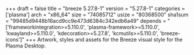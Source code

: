 +++
draft = false
title = "breeze 5.27.8-1"
version = "5.27.8-1"
categories = ['plasma']
arch = "x86_64"
size = "74085712"
usize = "80368500"
sha1sum = "99485d9448b16acd9cc9e473d6384c342edb6a49"
depends = "['frameworkintegration>=5.110.0', 'plasma-framework>=5.110.0', 'kwayland>=5.110.0', 'kdecoration>=5.27.8', 'kcmutils>=5.110.0', 'breeze-icons']"
+++
Artwork, styles and assets for the Breeze visual style for the Plasma Desktop.